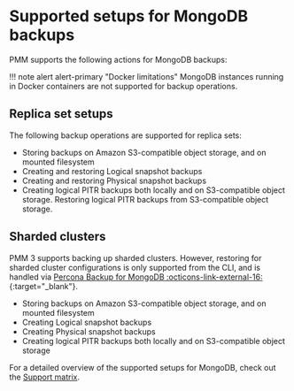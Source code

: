 # Supported setups for MongoDB backups

PMM supports the following actions for MongoDB backups: 

!!! note alert alert-primary "Docker limitations"
    MongoDB instances running in Docker containers are not supported for backup operations.

## Replica set setups
The following backup operations are supported for replica sets:

  - Storing backups on Amazon S3-compatible object storage, and on mounted filesystem
  - Creating and restoring Logical snapshot backups
  - Creating and restoring Physical snapshot backups
  - Creating logical PITR backups both locally and on S3-compatible object storage. Restoring logical PITR backups from S3-compatible object storage.

  
## Sharded clusters

PMM 3 supports backing up sharded clusters. However, restoring for sharded cluster configurations is only supported from the CLI, and is handled via [Percona Backup for MongoDB :octicons-link-external-16:](https://docs.percona.com/percona-backup-mongodb/usage/restore.html){:target="_blank"}.

  - Storing backups on Amazon S3-compatible object storage, and on mounted filesystem
  - Creating Logical snapshot backups
  - Creating Physical snapshot backups
  - Creating logical PITR backups both locally and on S3-compatible object storage
 
For a detailed overview of the supported setups for MongoDB, check out the [Support matrix](mongodb_limitations.md).
